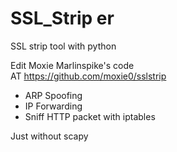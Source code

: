 # SSL_Strip er
SSL strip tool with python

Edit Moxie Marlinspike's code  
AT https://github.com/moxie0/sslstrip

* ARP Spoofing  
* IP Forwarding  
* Sniff HTTP packet with iptables

Just without scapy  
